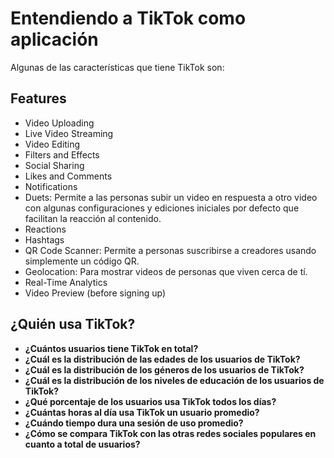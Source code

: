 # Entendiendo a TikTok como aplicación
Algunas de las características que tiene TikTok son:

## Features
- Video Uploading
- Live Video Streaming
- Video Editing
- Filters and Effects
- Social Sharing 
- Likes and Comments
- Notifications
- Duets: Permite a las personas subir un video en respuesta a otro video con algunas configuraciones y ediciones iniciales por defecto que facilitan la reacción al contenido.
- Reactions
- Hashtags
- QR Code Scanner: Permite a personas suscribirse a creadores usando simplemente un código QR.
- Geolocation: Para mostrar videos de personas que viven cerca de tí.
- Real-Time Analytics
- Video Preview (before signing up)

## ¿Quién usa TikTok?

- **¿Cuántos usuarios tiene TikTok en total?**
- **¿Cuál es la distribución de las edades de los usuarios de TikTok?**
- **¿Cuál es la distribución de los géneros de los usuarios de TikTok?**
- **¿Cuál es la distribución de los niveles de educación de los usuarios de TikTok?**
- **¿Qué porcentaje de los usuarios usa TikTok todos los días?**
- **¿Cuántas horas al día usa TikTok un usuario promedio?**
- **¿Cuándo tiempo dura una sesión de uso promedio?**
- **¿Cómo se compara TikTok con las otras redes sociales populares en cuanto a total de usuarios?**

